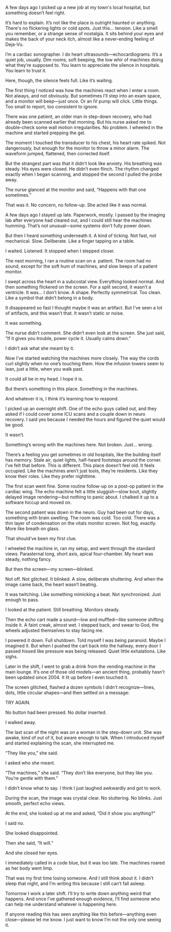 A few days ago I picked up a new job at my town's local hospital, but something doesn’t feel right.

It’s hard to explain. It’s not like the place is outright haunted or anything. There's no flickering lights or cold spots. Just this... tension. Like a smell you remember, or a strange sense of nostalgia. It sits behind your eyes and makes the back of your neck itch, almost like a never-ending feeling of Deja-Vu.

I’m a cardiac sonographer. I do heart ultrasounds—echocardiograms. It’s a quiet job, usually. Dim rooms, soft beeping, the low whir of machines doing what they’re supposed to. You learn to appreciate the silence in hospitals. You learn to trust it.

Here, though, the silence feels full. Like it’s waiting.

The first thing I noticed was how the machines react when I enter a room. Not always, and not obviously. But sometimes I’ll step into an exam space, and a monitor will beep—just once. Or an IV pump will click. Little things. Too small to report, too consistent to ignore.

There was one patient, an older man in step-down recovery, who had already been scanned earlier that morning. But his nurse asked me to double-check some wall motion irregularities. No problem. I wheeled in the machine and started prepping the gel.

The moment I touched the transducer to his chest, his heart rate spiked. Not dangerously, but enough for the monitor to throw a minor alarm. The waveform jumped, flattened, then corrected itself.

But the strangest part was that it didn’t look like anxiety. His breathing was steady. His eyes were closed. He didn’t even flinch. The rhythm changed exactly when I began scanning, and stopped the second I pulled the probe away.

The nurse glanced at the monitor and said, “Happens with that one sometimes.”

That was it. No concern, no follow-up. She acted like it was normal.

A few days ago I stayed up late. Paperwork, mostly. I passed by the imaging lab after everyone had cleared out, and I could still hear the machines humming. That’s not unusual—some systems don’t fully power down.

But then I heard something underneath it. A kind of ticking. Not fast, not mechanical. Slow. Deliberate. Like a finger tapping on a table.

I waited. Listened. It stopped when I stepped closer.

The next morning, I ran a routine scan on a  patient. The room had no sound, except for the soft hum of machines, and slow beeps of a patient monitor.

I swept across the heart in a subcostal view. Everything looked normal. And then something flickered on the screen. For a split second, it wasn’t a ventricle. It was... I don’t know. A shape. Perfectly symmetrical. Too clean. Like a symbol that didn’t belong in a body.

It disappeared so fast I thought maybe it was an artifact. But I’ve seen a lot of artifacts, and this wasn’t that. It wasn’t static or noise.

It was something.

The nurse didn’t comment. She didn’t even look at the screen. She just said, “If it gives you trouble, power cycle it. Usually calms down.”

I didn’t ask what she meant by it.

Now I’ve started watching the machines more closely. The way the cords curl slightly when no one’s touching them. How the infusion towers seem to lean, just a little, when you walk past.

It could all be in my head. I hope it is.

But there’s something in this place. Something in the machines.

And whatever it is, I think it’s learning how to respond.

I picked up an overnight shift. One of the echo guys called out, and they asked if I could cover some ICU scans and a couple down in neuro recovery. I said yes because I needed the hours and figured the quiet would be good.

It wasn’t.

Something’s wrong with the machines here. Not broken. Just... wrong.

There’s a feeling you get sometimes in old hospitals, like the building itself has memory. Stale air, quiet lights, half-heard footsteps around the corner. I’ve felt that before. This is different. This place doesn’t feel old. It feels occupied. Like the machines aren’t just tools, they’re residents. Like they know their roles. Like they prefer nighttime.

The first scan went fine. Some routine follow-up on a post-op patient in the cardiac wing. The echo machine felt a little sluggish—slow boot, slightly delayed image rendering—but nothing to panic about. I chalked it up to a software hiccup and moved on.

The second patient was down in the neuro. Guy had been out for days, something with brain swelling. The room was cold. Too cold. There was a thin layer of condensation on the vitals monitor screen. Not fog, exactly. More like breath on glass.

That should’ve been my first clue.

I wheeled the machine in, ran my setup, and went through the standard views. Parasternal long, short axis, apical four-chamber. My heart was steady, nothing fancy.

But then the screen—my screen—blinked.

Not off. Not glitched. It blinked. A slow, deliberate shuttering. And when the image came back, the heart wasn’t beating.

It was twitching. Like something mimicking a beat. Not synchronized. Just enough to pass.

I looked at the patient. Still breathing. Monitors steady.

Then the echo cart made a sound—low and muffled—like someone shifting inside it. A faint creak, almost wet. I stepped back, and swear to God, the wheels adjusted themselves to stay facing me.

I powered it down. Full shutdown. Told myself I was being paranoid. Maybe I imagined it. But when I pushed the cart back into the hallway, every door I passed hissed like pressure was being released. Quiet little exhalations. Like sighs.

Later in the shift, I went to grab a drink from the vending machine in the main lounge. It’s one of those old models—an ancient thing, probably hasn’t been updated since 2004. It lit up before I even touched it.

The screen glitched, flashed a dozen symbols I didn’t recognize—lines, dots, little circular shapes—and then settled on a message:

TRY AGAIN.

No button had been pressed. No dollar inserted.

I walked away.

The last scan of the night was on a woman in the step-down unit. She was awake, kind of out of it, but aware enough to talk. When I introduced myself and started explaining the scan, she interrupted me.

“They like you,” she said.

I asked who she meant.

“The machines,” she said. “They don’t like everyone, but they like you. You’re gentle with them.”

I didn’t know what to say. I think I just laughed awkwardly and got to work.

During the scan, the image was crystal clear. No stuttering. No blinks. Just smooth, perfect echo views.

At the end, she looked up at me and asked, “Did it show you anything?”

I said no.

She looked disappointed.

Then she said, “It will.”

And she closed her eyes.

I immediately called in a code blue, but it was too late. The machines roared as her body went limp.

That was my first time losing someone. And I still think about it. I didn’t sleep that night, and I’m writing this because I still can’t fall asleep.

Tomorrow I work a later shift. I’ll try to write down anything weird that happens. And once I’ve gathered enough evidence, I’ll find someone who can help me understand whatever is happening here.

If anyone reading this has seen anything like this before—anything even close—please let me know. I just want to know I’m not the only one seeing it.

